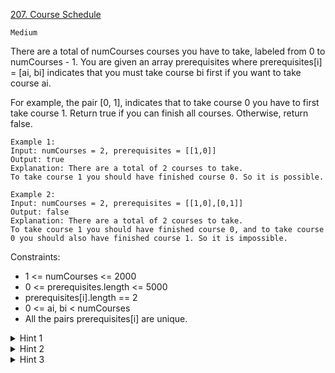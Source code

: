 [207. Course Schedule](https://leetcode.com/problems/course-schedule/)

`Medium`

There are a total of numCourses courses you have to take, labeled from 0 to numCourses - 1. You are given an array prerequisites where prerequisites[i] = [ai, bi] indicates that you must take course bi first if you want to take course ai.

For example, the pair [0, 1], indicates that to take course 0 you have to first take course 1.
Return true if you can finish all courses. Otherwise, return false.

```
Example 1:
Input: numCourses = 2, prerequisites = [[1,0]]
Output: true
Explanation: There are a total of 2 courses to take. 
To take course 1 you should have finished course 0. So it is possible.

Example 2:
Input: numCourses = 2, prerequisites = [[1,0],[0,1]]
Output: false
Explanation: There are a total of 2 courses to take. 
To take course 1 you should have finished course 0, and to take course 0 you should also have finished course 1. So it is impossible.
```

Constraints:

- 1 <= numCourses <= 2000
- 0 <= prerequisites.length <= 5000
- prerequisites[i].length == 2
- 0 <= ai, bi < numCourses
- All the pairs prerequisites[i] are unique.


<details>
<summary>Hint 1</summary>

This problem is equivalent to finding if a cycle exists in a directed graph. If a cycle exists, no topological ordering exists and therefore it will be impossible to take all courses.
</details>

<details>
<summary>Hint 2</summary>

[Topological Sort](https://www.coursera.org/specializations/algorithms) via DFS - A great video tutorial (21 minutes) on Coursera explaining the basic concepts of Topological Sort.
</details>

<details>
<summary>Hint 3</summary>

Topological sort could also be done via [BFS](https://en.wikipedia.org/wiki/Topological_sorting#Algorithms).
</details>
